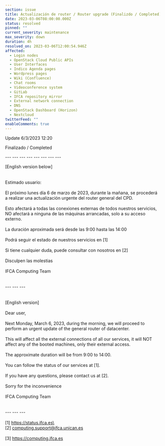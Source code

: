 ```yaml
---
section: issue
title: Actualización de router / Router upgrade (Finalizdo / Completed)
date: 2023-03-06T08:00:00.000Z
status: resolved
pinned: ""
current_severity: maintenance
max_severity: down
duration: 4h
resolved_on: 2023-03-06T12:00:54.946Z
affected:
  - Login nodes
  - OpenStack Cloud Public APIs
  - User Interfaces
  - Indico Agenda pages
  - Wordpress pages
  - Wiki (Confluence)
  - Chat rooms
  - Videoconference system
  - GitLab
  - IFCA repository mirror
  - External network connection
  - DNS
  - OpenStack Dashboard (Horizon)
  - Nextcloud
twitterFeed: ""
enableComments: true
---
```

U﻿pdate 6/3/2023 12:20

Finalizado / Completed



\-﻿-- --- --- --- --- --- --- ---



\[English version below]\
\
\
Estimado usuario:\
\
El próximo lunes día 6 de marzo de 2023, durante la mañana, se procederá a realizar una actualización urgente del router general del CPD.\
\
Esto afectará a todas las conexiones externas de todos nuestros servicios, NO afectará a ninguna de las máquinas arrancadas, solo a su acceso externo.\
\
La duración aproximada será desde las 9:00 hasta las 14:00\
\
Podrá seguir el estado de nuestros servicios en \[1]\
\
Si tiene cualquier duda, puede consultar con nosotros en \[2]\
\
Disculpen las molestias\
\
IFCA Computing Team\
\
\
--- --- ---\
\
\
\[English version]\
\
Dear user,\
\
Next Monday, March 6, 2023, during the morning, we will proceed to perform an urgent update of the general router of datacenter.\
\
This will affect all the external connections of all our services, it will NOT affect any of the booted machines, only their external access.\
\
The approximate duration will be from 9:00 to 14:00.\
\
You can follow the status of our services at \[1].\
\
If you have any questions, please contact us at \[2].\
\
Sorry for the inconvenience\
\
IFCA Computing Team\
\
\
--- --- ---\
\
\[1] https://status.ifca.es\
\
\[2] computing.support@ifca.unican.es\
\
\[3] <https://computing.ifca.es>
